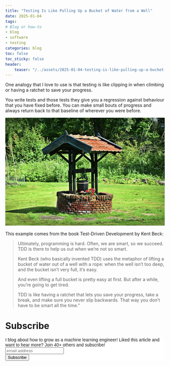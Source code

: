 ```yaml
---
title: "Testing Is Like Pulling Up a Bucket of Water from a Well"
date: 2025-01-04
tags:
# Blog or how-to
- blog
- software
- testing
categories: blog
toc: false
toc_sticky: false
header:
    teaser: "/../assets/2025-01-04-testing-is-like-pulling-up-a-bucket-of-water-from-a-well/thumbnail.png"
---
```

<!-- ctrl + alt + v -->

One analogy that I love to use is that testing is like clipping in when climbing or having a ratchet to save your progress. 

You write tests and those tests they give you a regression against behaviour that you have fixed before. You can make small bouts of progress and always return back to that baseline of wherever you were before.

![](/../assets/2025-01-04-testing-is-like-pulling-up-a-bucket-of-water-from-a-well/2025-01-04-16-53-37.png)

This example comes from the book Test-Driven Development by Kent Beck:

> Ultimately, programming is hard. Often, we are smart, so we succeed. TDD is there to help us out when we’re not so smart. 
>
> Kent Beck (who basically invented TDD) uses the metaphor of lifting a bucket of water out of a well with a rope: when the well isn’t too deep, and the bucket isn’t very full, it’s easy. 
>
> And even lifting a full bucket is pretty easy at first. But after a while, you’re going to get tired. 
>
> TDD is like having a ratchet that lets you save your progress, take a break, and make sure you never slip backwards. That way you don’t have to be smart all the time."

# Subscribe

<!-- Begin Mailchimp Signup Form -->
<link href="//cdn-images.mailchimp.com/embedcode/horizontal-slim-10_7.css" rel="stylesheet" type="text/css">
<style type="text/css">
#mc_embed_signup{background:#fff; clear:left; font:14px Helvetica,Arial,sans-serif; width:100%;}
/* Add your own Mailchimp form style overrides in your site stylesheet or in this style block.
    We recommend moving this block and the preceding CSS link to the HEAD of your HTML file. */
</style>
<div id="mc_embed_signup">
<form action="https://gmail.us3.list-manage.com/subscribe/post?u=92fe86c389878585bc87837e8&amp;id=50543deff9" method="post" id="mc-embedded-subscribe-form" name="mc-embedded-subscribe-form" class="validate" target="_blank" novalidate>
    <div id="mc_embed_signup_scroll">
<label for="mce-EMAIL">I blog about how to grow as a machine learning engineer! Liked this article and want to hear more? Join 40+ others and subscribe!</label>
<input type="email" value="" name="EMAIL" class="email" id="mce-EMAIL" placeholder="email address" required>
    <!-- real people should not fill this in and expect good things - do not remove this or risk form bot signups-->
    <div style="position: absolute; left: -5000px;" aria-hidden="true"><input type="text" name="b_92fe86c389878585bc87837e8_50543deff9" tabindex="-1" value=""></div>
    <div class="clear"><input type="submit" value="Subscribe" name="subscribe" id="mc-embedded-subscribe" class="button"></div>
    </div>
</form>
</div>
<!--End mc_embed_signup-->
    